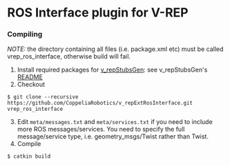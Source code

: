 # ROS Interface plugin for V-REP

### Compiling

_NOTE:_ the directory containing all files (i.e. package.xml etc) must be called vrep_ros_interface, otherwise build will fail.

1. Install required packages for [v_repStubsGen](https://github.com/CoppeliaRobotics/v_repStubsGen): see v_repStubsGen's [README](external/v_repStubsGen/README.md)
2. Checkout
```
$ git clone --recursive https://github.com/CoppeliaRobotics/v_repExtRosInterface.git vrep_ros_interface
```
3. Edit `meta/messages.txt` and `meta/services.txt` if you need to include more ROS messages/services. You need to specify the full message/service type, i.e. geometry_msgs/Twist rather than Twist.
4. Compile
```
$ catkin build
```
